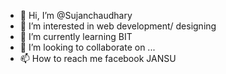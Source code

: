 - 👋 Hi, I’m @Sujanchaudhary
- 👀 I’m interested in web development/ designing
- 🌱 I’m currently learning BIT
- 💞️ I’m looking to collaborate on ...
- 📫 How to reach me facebook JANSU

<!---
Sujanchaudhary/Sujanchaudhary is a ✨ special ✨ repository because its `README.md` (this file) appears on your GitHub profile.
You can click the Preview link to take a look at your changes.
--->
